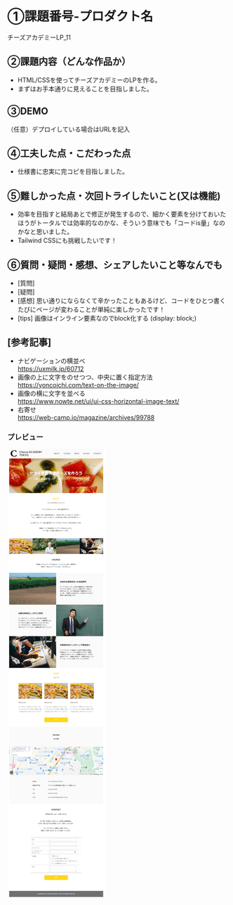 # ①課題番号-プロダクト名
チーズアカデミーLP_11

## ②課題内容（どんな作品か）
- HTML/CSSを使ってチーズアカデミーのLPを作る。
- まずはお手本通りに見えることを目指しました。

## ③DEMO
（任意）デプロイしている場合はURLを記入

## ④工夫した点・こだわった点
- 仕様書に忠実に完コピを目指しました。

## ⑤難しかった点・次回トライしたいこと(又は機能)
- 効率を目指すと結局あとで修正が発生するので、細かく要素を分けておいたほうがトータルでは効率的なのかな、そういう意味でも「コードis量」なのかなと思いました。
- Tailwind CSSにも挑戦したいです！

## ⑥質問・疑問・感想、シェアしたいこと等なんでも
- [質問]
- [疑問]
- [感想] 思い通りにならなくて辛かったこともあるけど、コードをひとつ書くたびにページが変わることが単純に楽しかったです！
- [tips] 画像はインライン要素なのでblock化する (display: block;)
## [参考記事]
- ナビゲーションの横並べ<br>
https://uxmilk.jp/60712
- 画像の上に文字をのせつつ、中央に置く指定方法<br>
https://yoncoichi.com/text-on-the-image/
- 画像の横に文字を並べる<br>
https://www.nowte.net/ui/ui-css-horizontal-image-text/
- 右寄せ<br>
https://web-camp.io/magazine/archives/99788


### プレビュー
![page capture](./capture/LP_11.png)

